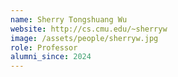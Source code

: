 ```yaml
---
name: Sherry Tongshuang Wu
website: http://cs.cmu.edu/~sherryw
image: /assets/people/sherryw.jpg
role: Professor
alumni_since: 2024
---
```

